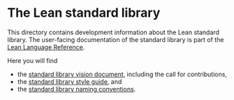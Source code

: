 # The Lean standard library

This directory contains development information about the Lean standard library. The user-facing documentation of the standard library
is part of the [Lean Language Reference](https://lean-lang.org/doc/reference/latest/).

Here you will find
* the [standard library vision document](./vision.md), including the call for contributions,
* the [standard library style guide](./style.md), and
* the [standard library naming conventions](./naming.md).
